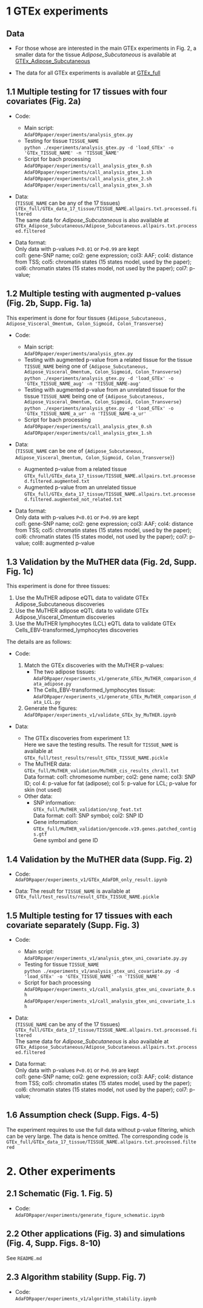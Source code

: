 # 1 GTEx experiments 
## Data
- For those whose are interested in the main GTEx experiments in Fig. 2, a smaller data for the tissue *Adipose_Subcutaneous* is available at [GTEx_Adipose_Subcutaneous](https://osf.io/c5yk6/)

- The data for all GTEx experiments is available at [GTEx_full](https://osf.io/9vrax/) 

## 1.1 Multiple testing for 17 tissues with four covariates (Fig. 2a)
- Code:
  - Main script: <br/>
  `AdaFDRpaper/experiments/analysis_gtex.py`
  - Testing for tissue `TISSUE_NAME` <br/>
  `python ./experiments/analysis_gtex.py -d 'load_GTEx' -o 'GTEx_TISSUE_NAME' -n 'TISSUE_NAME' `
  - Script for bach processing <br/>
  `AdaFDRpaper/experiments/call_analysis_gtex_0.sh` <br/>
  `AdaFDRpaper/experiments/call_analysis_gtex_1.sh` <br/>
  `AdaFDRpaper/experiments/call_analysis_gtex_2.sh` <br/>
  `AdaFDRpaper/experiments/call_analysis_gtex_3.sh` <br/>
  
- Data: <br/>
(`TISSUE_NAME` can be any of the 17 tissues) <br/>
`GTEx_full/GTEx_data_17_tissue/TISSUE_NAME.allpairs.txt.processed.filtered` <br/>
The same data for *Adipose_Subcutaneous* is also available at <br/>
`GTEx_Adipose_Subcutaneous/Adipose_Subcutaneous.allpairs.txt.processed.filtered`

- Data format: <br/>
  Only data with p-values `P<0.01` or `P>0.99` are kept <br/>
  col1: gene-SNP name; col2: gene expression; col3: AAF; col4: distance from TSS; 
  col5: chromatin states (15 states model, used by the paper); col6: chromatin states 
  (15 states model, not used by the paper); col7: p-value;

## 1.2 Multiple testing with augmented p-values (Fig. 2b, Supp. Fig. 1a)
This experiment is done for four tissues `{Adipose_Subcutaneous, Adipose_Visceral_Omentum, Colon_Sigmoid, Colon_Transverse}`
- Code:
  - Main script: <br/>
  `AdaFDRpaper/experiments/analysis_gtex.py`
  - Testing with augmented p-value from a related tissue for the tissue `TISSUE_NAME` being 
  one of `{Adipose_Subcutaneous, Adipose_Visceral_Omentum, Colon_Sigmoid, Colon_Transverse}` <br/>
  `python ./experiments/analysis_gtex.py -d 'load_GTEx' -o 'GTEx_TISSUE_NAME_aug' -n 'TISSUE_NAME-aug'`
  - Testing with augmented p-value from an unrelated tissue for the tissue `TISSUE_NAME` being 
  one of `{Adipose_Subcutaneous, Adipose_Visceral_Omentum, Colon_Sigmoid, Colon_Transverse}` <br/>
  `python ./experiments/analysis_gtex.py -d 'load_GTEx' -o 'GTEx_TISSUE_NAME_a_ur' -n 'TISSUE_NAME-a_ur'`
  - Script for bach processing <br/>
  `AdaFDRpaper/experiments/call_analysis_gtex_0.sh` <br/>
  `AdaFDRpaper/experiments/call_analysis_gtex_1.sh` <br/>
  
- Data: <br/>
(`TISSUE_NAME` can be one of `{Adipose_Subcutaneous, Adipose_Visceral_Omentum, Colon_Sigmoid, Colon_Transverse}`)
  - Augmented p-value from a related tissue
 `GTEx_full/GTEx_data_17_tissue/TISSUE_NAME.allpairs.txt.processed.filtered.augmented.txt`
  - Augmented p-value from an unrelated tissue
 `GTEx_full/GTEx_data_17_tissue/TISSUE_NAME.allpairs.txt.processed.filtered.augmented_not_related.txt`
 
- Data format: <br/>
  Only data with p-values `P<0.01` or `P>0.99` are kept <br/>
  col1: gene-SNP name; col2: gene expression; col3: AAF; col4: distance from TSS; 
  col5: chromatin states (15 states model, used by the paper); col6: chromatin states 
  (15 states model, not used by the paper); col7: p-value; col8: augmented p-value

## 1.3 Validation by the MuTHER data (Fig. 2d, Supp. Fig. 1c)
This experiment is done for three tissues: 
  1. Use the MuTHER adipose eQTL data to validate GTEx Adipose_Subcutaneous discoveries
  2. Use the MuTHER adipose eQTL data to validate GTEx Adipose_Visceral_Omentum discoveries
  3. Use the MuTHER lymphocytes (LCL) eQTL data to validate GTEx Cells_EBV-transformed_lymphocytes discoveries

The details are as follows:
- Code:
  1. Match the GTEx discoveries with the MuTHER p-values: <br/>
      - The two adipose tissues:
      `AdaFDRpaper/experiments_v1/generate_GTEx_MuTHER_comparison_data_adipose.py`
      - The Cells_EBV-transformed_lymphocytes tissue: <br/>
      `AdaFDRpaper/experiments_v1/generate_GTEx_MuTHER_comparison_data_LCL.py`
  2. Generate the figures: <br/>
  `AdaFDRpaper/experiments_v1/validate_GTEx_by_MuTHER.ipynb`
  
- Data: <br/>
  - The GTEx discoveries from experiment 1.1: <br/>
  Here we save the testing results. The result for `TISSUE_NAME` is available at <br/>
  `GTEx_full/test_results/result_GTEx_TISSUE_NAME.pickle`
  - The MuTHER data: <br/>
  `GTEx_full/MuTHER_validation/MuTHER_cis_results_chrall.txt`<br/>
  Data format: col1: chromesome number; col2: gene name; col3: SNP ID; col 4: p-value for fat (adipose); col 5: p-value for LCL; p-value for skin (not used)
  - Other data: <br/>
    - SNP information:<br/>
    `GTEx_full/MuTHER_validation/snp_feat.txt`<br/>
    Data format: col1: SNP symbol; col2: SNP ID
    - Gene information:<br/>
    `GTEx_full/MuTHER_validation/gencode.v19.genes.patched_contigs.gtf`<br/>
    Gene symbol and gene ID
    
## 1.4 Validation by the MuTHER data (Supp. Fig. 2)
- Code: <br/>
`AdaFDRpaper/experiments_v1/GTEx_AdaFDR_only_result.ipynb`

- Data: The result for `TISSUE_NAME` is available at <br/>
  `GTEx_full/test_results/result_GTEx_TISSUE_NAME.pickle`
  
## 1.5 Multiple testing for 17 tissues with each covariate separately (Supp. Fig. 3)
- Code:
  - Main script: <br/>
  `AdaFDRpaper/experiments_v1/analysis_gtex_uni_covariate.py.py`
  - Testing for tissue `TISSUE_NAME` <br/>
  `python ./experiments_v1/analysis_gtex_uni_covariate.py -d 'load_GTEx' -o 'GTEx_TISSUE_NAME' -n 'TISSUE_NAME' `
  - Script for bach processing <br/>
  `AdaFDRpaper/experiments_v1/call_analysis_gtex_uni_covariate_0.sh` <br/>
  `AdaFDRpaper/experiments_v1/call_analysis_gtex_uni_covariate_1.sh` <br/>
  
- Data: <br/>
(`TISSUE_NAME` can be any of the 17 tissues) <br/>
`GTEx_full/GTEx_data_17_tissue/TISSUE_NAME.allpairs.txt.processed.filtered` <br/>
The same data for *Adipose_Subcutaneous* is also available at <br/>
`GTEx_Adipose_Subcutaneous/Adipose_Subcutaneous.allpairs.txt.processed.filtered`

- Data format: <br/>
  Only data with p-values `P<0.01` or `P>0.99` are kept <br/>
  col1: gene-SNP name; col2: gene expression; col3: AAF; col4: distance from TSS; 
  col5: chromatin states (15 states model, used by the paper); col6: chromatin states 
  (15 states model, not used by the paper); col7: p-value;
  
## 1.6 Assumption check (Supp. Figs. 4-5)
The experiment requires to use the full data without p-value filtering, which can be very large. The data is hence omitted. The corresponding code is <br/>
`GTEx_full/GTEx_data_17_tissue/TISSUE_NAME.allpairs.txt.processed.filtered`

# 2. Other experiments
## 2.1 Schematic (Fig. 1. Fig. 5)
- Code: <br/>
`AdaFDRpaper/experiments/generate_figure_schematic.ipynb`

## 2.2 Other applications (Fig. 3) and simulations (Fig. 4, Supp. Figs. 8-10)
See `README.md`

## 2.3 Algorithm stability (Supp. Fig. 7)
- Code: <br/>
`AdaFDRpaper/experiments_v1/algorithm_stability.ipynb`





